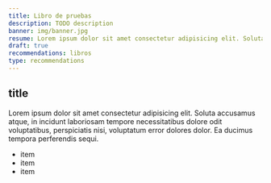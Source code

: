 ```yaml
---
title: Libro de pruebas
description: TODO description
banner: img/banner.jpg
resume: Lorem ipsum dolor sit amet consectetur adipisicing elit. Soluta accusamus atque, in incidunt laboriosam tempore necessitatibus dolore odit voluptatibus, perspiciatis nisi, voluptatum error dolores dolor. Ea ducimus tempora perferendis sequi.
draft: true
recommendations: libros
type: recommendations
---
```


## title

Lorem ipsum dolor sit amet consectetur adipisicing elit. Soluta accusamus atque, in incidunt laboriosam tempore necessitatibus dolore odit voluptatibus, perspiciatis nisi, voluptatum error dolores dolor. Ea ducimus tempora perferendis sequi.

- item
- item
- item
